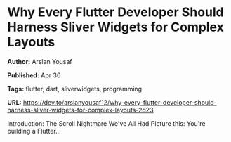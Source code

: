 # Why Every Flutter Developer Should Harness Sliver Widgets for Complex Layouts

**Author:** Arslan Yousaf

**Published:** Apr 30

**Tags:** flutter, dart, sliverwidgets, programming

**URL:** https://dev.to/arslanyousaf12/why-every-flutter-developer-should-harness-sliver-widgets-for-complex-layouts-2d23

Introduction: The Scroll Nightmare We've All Had   Picture this: You're building a Flutter...
